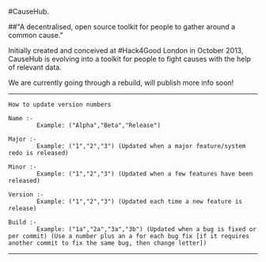 #CauseHub.

##"A decentralised, open source toolkit for people to gather around a common cause." 

Initially created and conceived at #Hack4Good London in October 2013, CauseHub is evolving into a toolkit for people to fight causes with the help of relevant data.

We are currently going through a rebuild, will publish more info soon!

----------------------------------------------------


	How to update version numbers

	Name :-
			Example: ("Alpha","Beta","Release")
	
	Major :-
			Example: ("1","2","3") (Updated when a major feature/system redo is released)

	Minor :-
			Example: ("1","2","3") (Updated when a few features have been released)

	Version :-
			Example: ("1","2","3") (Updated each time a new feature is release)

	Build :-
			Example: ("1a","2a","3a","3b") (Updated when a bug is fixed or per commit) (Use a number plus an a for each bug fix [if it requires another commit to fix the same bug, then change letter])



----------------------------------------------------
